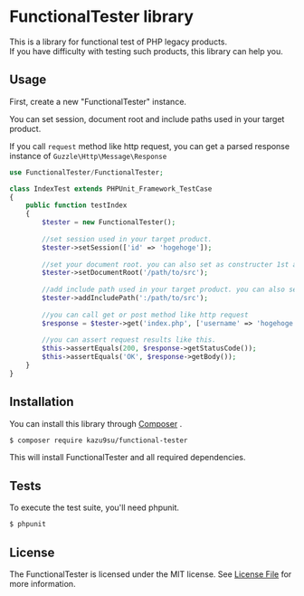# FunctionalTester library

This is a library for functional test of PHP legacy products.  
If you have difficulty with testing such products, this library can help you.

## Usage

First, create a new "FunctionalTester" instance.

You can set session, document root and include paths used in your target product.

If you call `request` method like http request, you can get a parsed response instance of `Guzzle\Http\Message\Response`

```php
use FunctionalTester/FunctionalTester;

class IndexTest extends PHPUnit_Framework_TestCase
{
    public function testIndex
    {
        $tester = new FunctionalTester();
        
        //set session used in your target product.
        $tester->setSession(['id' => 'hogehoge']);
        
        //set your document root. you can also set as constructer 1st argument.
        $tester->setDocumentRoot('/path/to/src');
        
        //add include path used in your target product. you can also set as constructer 2st argument.
        $tester->addIncludePath(':/path/to/src');
        
        //you can call get or post method like http request
        $response = $tester->get('index.php', ['username' => 'hogehoge']);
        
        //you can assert request results like this.
        $this->assertEquals(200, $response->getStatusCode());
        $this->assertEquals('OK', $response->getBody());
    }
}
```
## Installation

You can install this library through  [Composer](https://getcomposer.org/) .

```bash
$ composer require kazu9su/functional-tester
```

This will install FunctionalTester and all required dependencies.

## Tests

To execute the test suite, you'll need phpunit.

```bash
$ phpunit
```

## License

The FunctionalTester is licensed under the MIT license. See [License File](LICENSE.md) for more information.
